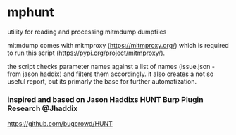 # mphunt
utility for reading and processing mitmdump dumpfiles

mitmdump comes with mitmproxy (https://mitmproxy.org/) which is required to run this script (https://pypi.org/project/mitmproxy/).

the script checks parameter names against a list of names (issue.json - from jason haddix) and filters them accordingly.
it also creates a not so useful report, but its primarly the base for further automatization.

### inspired and based on Jason Haddixs HUNT Burp Plugin Research @Jhaddix
https://github.com/bugcrowd/HUNT
